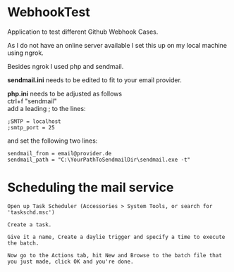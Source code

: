 # WebhookTest

Application to test different Github Webhook Cases.

As I do not have an online server available I set this up on my local machine using ngrok.

Besides ngrok I used php and sendmail.

<b>sendmail.ini</b> needs to be edited to fit to your email provider.

<b>php.ini</b> needs to be adjusted as follows <br>ctrl+f "sendmail"  <br> add a leading ; to the lines: 

    ;SMTP = localhost 
    ;smtp_port = 25

and set the following two lines:

    sendmail_from = email@provider.de
    sendmail_path = "C:\YourPathToSendmailDir\sendmail.exe -t"


# Scheduling the mail service

    Open up Task Scheduler (Accessories > System Tools, or search for 'taskschd.msc')

    Create a task.

    Give it a name, Create a daylie trigger and specify a time to execute the batch.

    Now go to the Actions tab, hit New and Browse to the batch file that you just made, click OK and you're done.

    